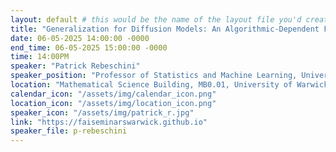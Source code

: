 ```yaml
---
layout: default # this would be the name of the layout file you'd create for events
title: "Generalization for Diffusion Models: An Algorithmic-Dependent Framework Based on Stability"
date: 06-05-2025 14:00:00 -0000
end_time: 06-05-2025 15:00:00 -0000
time: 14:00PM
speaker: "Patrick Rebeschini"
speaker_position: "Professor of Statistics and Machine Learning, University of Oxford, UK"
location: "Mathematical Science Building, MB0.01, University of Warwick, Coventry, UK"
calendar_icon: "/assets/img/calendar_icon.png"
location_icon: "/assets/img/location_icon.png"
speaker_icon: "/assets/img/patrick_r.jpg"
link: "https://faiseminarswarwick.github.io"
speaker_file: p-rebeschini
---
```


